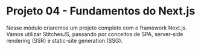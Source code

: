 # Projeto 04 - Fundamentos do Next.js

Nesse módulo criaremos um projeto completo com o framework Next.js. Vamos utilizar StitchesJS, passando por conceitos de SPA, server-side rendering (SSR) e static-site generation (SSG).
